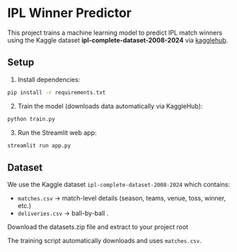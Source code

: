 # IPL Winner Predictor

This project trains a machine learning model to predict IPL match winners using the Kaggle dataset
**ipl-complete-dataset-2008-2024** via [kagglehub](https://github.com/Kaggle/kagglehub).

## Setup

1. Install dependencies:
```bash
pip install -r requirements.txt
```

2. Train the model (downloads data automatically via KaggleHub):
```bash
python train.py
```

3. Run the Streamlit web app:
```bash
streamlit run app.py
```

## Dataset

We use the Kaggle dataset `ipl-complete-dataset-2008-2024` which contains:
- `matches.csv` → match-level details (season, teams, venue, toss, winner, etc.)
- `deliveries.csv` → ball-by-ball .

Download the datasets.zip file and extract to your project root

The training script automatically downloads and uses `matches.csv`.


